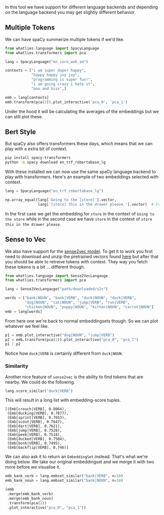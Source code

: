 <script src="https://cdn.jsdelivr.net/npm/vega@5.10.0"></script>
<script src="https://cdn.jsdelivr.net/npm/vega-lite@4.6.0"></script>
<script src="https://cdn.jsdelivr.net/npm/vega-embed@6.3.2"></script> 


In this tool we have support for different language backends and
depending on the language backend you may get slightly different behavior.

## Multiple Tokens

We can have spaCy summerize multiple tokens if we'd like. 

```python
from whatlies.language import SpacyLanguage
from whatlies.transformers import pca 

lang = SpacyLanguage("en_core_web_sm")

contexts = ["i am super duper happy",
            "happy happy joy joy",
            "programming is super fun!",
            "i am going crazy i hate it",
            "boo and hiss",]

emb = lang[contexts]
emb.transform(pca(2)).plot_interactive('pca_0', 'pca_1')
```

<div id="c1"></div>

<script>
fetch('spacyvec-1.json')
.then(res => res.json())
.then((out) => {
  vegaEmbed('#c1', out);
})
.catch(err => { throw err });
</script>

Under the hood it will be calculating the averages of the 
embeddings but we can still plot these.


## Bert Style 

But spaCy also offers transformers these days, which means that 
we can play with a extra bit of context. 

```bash
pip install spacy-transformers
python -m spacy download en_trf_robertabase_lg
```

With these installed we can now use the same spaCy language
backend to play with transformers. Here's an example of 
two embeddings selected with context.

```python
lang = SpacyLanguage("en_trf_robertabase_lg")

np.array_equal(lang['Going to the [store]'].vector, 
               lang['[store] this in the drawer please.'].vector)  # False
```

In the first case we get the embedding for `store` in the context of 
`Going to the store` while in the second case we have `store` in the
context of `store this in the drawer please`. 

## Sense to Vec

We also have support for the [sense2vec model](https://github.com/explosion/sense2vec). To
get it to work you first need to download and unzip the pretrained vectors 
found [here](https://github.com/explosion/sense2vec#pretrained-vectors) but after
that you should be able to retreive tokens with context. They way you fetch these 
tokens is a bit ... different though.

```python
from whatlies.language import Sense2VecLangauge
from whatlies.transformers import pca

lang = Sense2VecLangauge("path/downloaded/s2v")

words = ["bank|NOUN", "bank|VERB", "duck|NOUN", "duck|VERB", 
         "dog|NOUN", "cat|NOUN", "jump|VERB", "run|VERB", 
         "chicken|NOUN", "puppy|NOUN", "kitten|NOUN", "carrot|NOUN"]
emb = lang[words]
```
From here one we're back to normal embeddingsets though. So we can
plot whatever we feel like.

```python
p1 = emb.plot_interactive("dog|NOUN", "jump|VERB")
p2 = emb.transform(pca(2)).plot_interactive("pca_0", "pca_1")
p1 | p2
```

<div id="s1"></div>

<script>
fetch('sense2vec-1.json')
.then(res => res.json())
.then((out) => {
  vegaEmbed('#s1', out);
})
.catch(err => { throw err });
</script>


Notice how `duck|VERB` is certainly different from `duck|NOUN`.

### Similarity

Another nice feature of `sense2vec` is the ability to find 
tokens that are nearby. We could do the following.

```python
lang.score_similar("duck|VERB")
```

This will result in a long list with embedding-score tuples. 

```
[(Emb[crouch|VERB], 0.8064),
 (Emb[ducking|VERB], 0.7877),
 (Emb[sprint|VERB], 0.7653),
 (Emb[scoot|VERB], 0.7647),
 (Emb[dart|VERB], 0.7621),
 (Emb[jump|VERB], 0.7528),
 (Emb[peek|VERB], 0.7518),
 (Emb[ducked|VERB], 0.7504),
 (Emb[bonk|VERB], 0.7495),
 (Emb[backflip|VERB], 0.746)]
```

We can also ask it to return an `EmbeddingSet` instead. That's what we're doing
below. We take our original embeddingset and we merge it with two more before
we visualise it. 

```python
emb_bank_verb = lang.embset_similar("bank|VERB", n=10)
emb_bank_noun = lang.embset_similar("bank|NOUN", n=10)

(emb
 .merge(emb_bank_verb)
 .merge(emb_bank_noun)
 .transform(pca(2))
 .plot_interactive("pca_0", "pca_1"))
```

<div id="sense2"></div>

<script>
fetch('sense2vec-2.json')
.then(res => res.json())
.then((out) => {
  vegaEmbed('#sense2', out);
})
.catch(err => { throw err });
</script>
